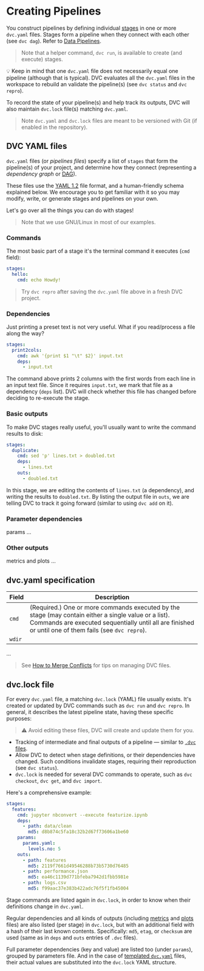 # Creating Pipelines

You construct pipelines by defining individual
[stages](/doc/command-reference/run) in one or more `dvc.yaml` files. Stages
form a pipeline when they connect with each other (see `dvc dag`). Refer to
[Data Pipelines](/doc/start/data-pipelines).

> Note that a helper command, `dvc run`, is available to create (and execute)
> stages.

💡 Keep in mind that one `dvc.yaml` file does not necessarily equal one pipeline
(although that is typical). DVC evaluates all the `dvc.yaml` files in the
<abbr>workspace</abbr> to rebuild an validate the pipeline(s) (see `dvc status`
and `dvc repro`).

To record the state of your pipeline(s) and help track its <abbr>outputs</abbr>,
DVC will also maintain `dvc.lock` file(s) matching `dvc.yaml`.

> Note `dvc.yaml` and `dvc.lock` files are meant to be versioned with Git (if
> enabled in the <abbr>repository</abbr>).

## DVC YAML files

`dvc.yaml` files (or _pipelines files_) specify a list of `stages` that form the
pipeline(s) of your project, and determine how they connect (representing a
_dependency graph_ or [DAG](/doc/command-reference/dag)).

These files use the [YAML 1.2](https://yaml.org/) file format, and a
human-friendly schema explained below. We encourage you to get familiar with it
so you may modify, write, or generate stages and pipelines on your own.

Let's go over all the things you can do with stages!

> Note that we use GNU/Linux in most of our examples.

### Commands

The most basic part of a stage it's the terminal command it executes (`cmd`
field):

```yaml
stages:
  hello:
    cmd: echo Howdy!
```

> Try `dvc repro` after saving the `dvc.yaml` file above in a fresh <abbr>DVC
> project</abbr>.

### Dependencies

Just printing a preset text is not very useful. What if you read/process a file
along the way?

```yaml
stages:
  print2cols:
    cmd: awk '{print $1 "\t" $2}' input.txt
    deps:
      - input.txt
```

The command above prints 2 columns with the first words from each line in an
input text file. Since it requires `input.txt`, we mark that file as a
<abbr>dependency</abbr> (`deps` list). DVC will check whether this file has
changed before deciding to re-execute the stage.

### Basic outputs

To make DVC stages really useful, you'll usually want to write the command
results to disk:

```yaml
stages:
  duplicate:
    cmd: sed 'p' lines.txt > doubled.txt
    deps:
      - lines.txt
    outs:
      - doubled.txt
```

In this stage, we are editing the contents of `lines.txt` (a dependency), and
writing the results to `doubled.txt`. By listing the <abbr>output</abbr> file in
`outs`, we are telling DVC to track it going forward (similar to using `dvc add`
on it).

### Parameter dependencies

params ...

### Other outputs

metrics and plots ...

## dvc.yaml specification

| Field  | Description                                                                                                                                                                                                   |
| ------ | ------------------------------------------------------------------------------------------------------------------------------------------------------------------------------------------------------------- |
| `cmd`  | (Required.) One or more commands executed by the stage (may contain either a single value or a list). Commands are executed sequentially until all are finished or until one of them fails (see `dvc repro`). |
| `wdir` |                                                                                                                                                                                                               |

...

> See [How to Merge Conflicts](/doc/user-guide/how-to/merge-conflicts) for tips
> on managing DVC files.

## dvc.lock file

For every `dvc.yaml` file, a matching `dvc.lock` (YAML) file usually exists.
It's created or updated by DVC commands such as `dvc run` and `dvc repro`. In
general, it describes the latest pipeline state, having these specific purposes:

> ⚠️ Avoid editing these files, DVC will create and update them for you.

- Tracking of intermediate and final <abbr>outputs</abbr> of a pipeline —
  similar to [`.dvc` files](#dvc-files).
- Allow DVC to detect when stage definitions, or their <abbr>dependencies</abbr>
  have changed. Such conditions invalidate stages, requiring their reproduction
  (see `dvc status`).
- `dvc.lock` is needed for several DVC commands to operate, such as
  `dvc checkout`, `dvc get`, and `dvc import`.

Here's a comprehensive example:

```yaml
stages:
  features:
    cmd: jupyter nbconvert --execute featurize.ipynb
    deps:
      - path: data/clean
        md5: d8b874c5fa18c32b2d67f73606a1be60
    params:
      params.yaml:
        levels.no: 5
    outs:
      - path: features
        md5: 2119f7661d49546288b73b5730d76485
      - path: performance.json
        md5: ea46c1139d771bfeba7942d1fbb5981e
      - path: logs.csv
        md5: f99aac37e383b422adc76f5f1fb45004
```

Stage commands are listed again in `dvc.lock`, in order to know when their
definitions change in `dvc.yaml`.

Regular <abbr>dependencies</abbr> and all kinds of <abbr>outputs</abbr>
(including [metrics](/doc/command-reference/metrics) and
[plots](/doc/command-reference/plots) files) are also listed (per stage) in
`dvc.lock`, but with an additional field with a hash of their last known
contents. Specifically: `md5`, `etag`, or `checksum` are used (same as in `deps`
and `outs` entries of `.dvc` files).

Full <abbr>parameter dependencies</abbr> (key and value) are listed too (under
`params`), grouped by parameters file. And in the case of
[templated `dvc.yaml`](/doc/user-guide/dvc-files/advanced-dvc.yaml) files, their
actual values are substituted into the `dvc.lock` YAML structure.
